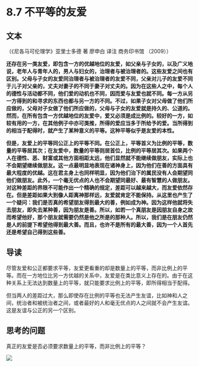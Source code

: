 # 8.7 不平等的友爱

## 文本

（《尼各马可伦理学》亚里士多德 著 廖申白 译注 商务印书馆 （2009））

**还存在另一类友爱，即包含一方的优越地位的友爱，如父亲与子女的，以及广义地说，老年人与青年人的，男人与妇女的，治理者与被治理者的。这些友爱之间也有区别。父母与子女的友爱同治理者与被治理者的友爱不同，父亲对儿子的友爱不同于儿子对父亲的，丈夫对妻子的不同于妻子对丈夫的。因为在这些人之中，每个人的德性与活动都不同，他们爱的动机也不同，因而爱与友爱也就不同。每一方从另一方得到的和寻求的东西也都与另一方的不同。不过，如果子女对父母做了他们所应做的，父母对子女做了他们所应做的，父母与子女的友爱就是持久的、公道的。然而，在所有包含一方优越地位的友爱中，爱又必须是成比例的。较好的一方，如较有用的一方，在其他例子中亦可类推，所得的爱应当多于所给予的爱。当所得到的相当于配得时，就产生了某种意义的平等。这种平等似乎是友爱的本性。**

**但是，友爱上的平等同公正上的平等不同。在公正上，平等首义为比例的平等，数量的平等居其次；在友爱中，数量的平等则居首位，比例的平等居其次。如果两个人在德性、恶、财富或其他方面相距太远，他们显然就不能继续做朋友，实际上也不会期望继续做朋友。这一点最明显地表现在诸神身上，因为他们在善的方面具有最大程度的优越。这在君主身上也同样明显，因为他们治下的属民没有人会期望同他们做朋友。此外，一个毫无优点的人也不会期望同最好、最有智慧的人做朋友。对这种差距的界限不可能作出一个精确的规定，差距可以越来越大，而友爱依然存在。但是差距如果大到像人距离神那样远，友爱就肯定不能保持。从这里也产生了一个疑问：我们是否真的希望朋友得到最大的善，例如成为神。因为这样他就将失去朋友，即失去某种善，因为朋友是善。所以，如若一个真朋友是因朋友自身之故而希望他好，那个朋友就需要仍然是他之所是的那种人。所以，我们是在朋友仍然是人的前提下希望他得到最大善。而且，也许不是所有的最大善，因为一个人首先还是希望自己得到这些善。**

## 导读

尽管友爱和公正都要求平等，友爱更看重的却是数量上的平等，而非比例上的平等。而在一方地位比另一方优越的关系中，友爱是在类比意义上存在的。由于在这种关系上无法达到数量上的平等，就只能要求比例上的平等，即所得相当于配得。

但当两人的差距过大，那么即使存在比例的平等也无法产生友谊，比如神和人之间，统治者和被统治者之间，或者最好的人和毫无优点的人之间就不会产生友谊。这是友谊与公正的另一个区别。

## 思考的问题

真正的友爱是否必须要求数量上的平等，而非比例上的平等？

![](../.gitbook/assets/qr.png)

